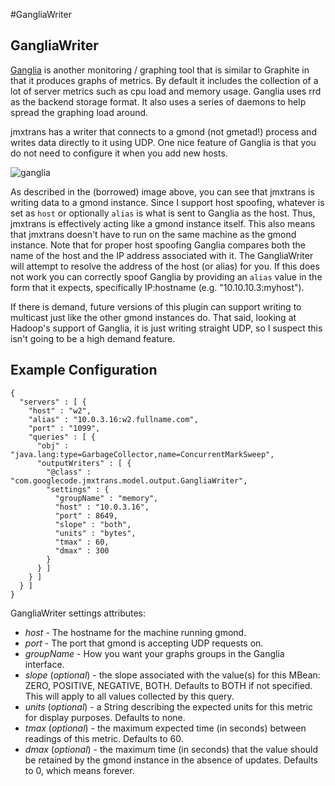 #GangliaWriter

## GangliaWriter

[Ganglia](http://ganglia.sourceforge.net) is another monitoring / graphing tool that is similar to Graphite in that it produces graphs of metrics. By default it includes the collection of a lot of server metrics such as cpu load and memory usage. Ganglia uses rrd as the backend storage format. It also uses a series of daemons to help spread the graphing load around.

jmxtrans has a writer that connects to a gmond (not gmetad!) process and writes data directly to it using UDP. One nice feature of Ganglia is that you do not need to configure it when you add new hosts.

![ganglia](http://jmxtrans.googlecode.com/svn/wiki/ganglia.png)

As described in the (borrowed) image above, you can see that jmxtrans is writing data to a gmond instance. Since I support host spoofing, whatever is set as ```host``` or optionally ```alias``` is what is sent to Ganglia as the host. Thus, jmxtrans is effectively acting like a gmond instance itself. This also means that jmxtrans doesn't have to run on the same machine as the gmond instance.  Note that for proper host spoofing Ganglia compares both the name of the host and the IP address associated with it.  The GangliaWriter will attempt to resolve the address of the host (or alias) for you.  If this does not work you can correctly spoof Ganglia by providing an ```alias``` value in the form that it expects, specifically IP:hostname (e.g. "10.10.10.3:myhost").

If there is demand, future versions of this plugin can support writing to multicast just like the other gmond instances do. That said, looking at Hadoop's support of Ganglia, it is just writing straight UDP, so I suspect this isn't going to be a high demand feature.

## Example Configuration

```
{
  "servers" : [ {
    "host" : "w2",
    "alias" : "10.0.3.16:w2.fullname.com",
    "port" : "1099",
    "queries" : [ {
      "obj" : "java.lang:type=GarbageCollector,name=ConcurrentMarkSweep",
      "outputWriters" : [ {
        "@class" : "com.googlecode.jmxtrans.model.output.GangliaWriter",
        "settings" : {
          "groupName" : "memory",
          "host" : "10.0.3.16",
          "port" : 8649,
          "slope" : "both",
          "units" : "bytes",
          "tmax" : 60,
          "dmax" : 300
        }
      } ]
    } ]
  } ]
}
```

GangliaWriter settings attributes:

  * *host* - The hostname for the machine running gmond.
  * *port* - The port that gmond is accepting UDP requests on.
  * *groupName* - How you want your graphs groups in the Ganglia interface.
  * *slope* (*optional*) - the slope associated with the value(s) for this MBean: ZERO, POSITIVE, NEGATIVE, BOTH.  Defaults to BOTH if not specified.  This will apply to all values collected by this query.
  * *units* (*optional*) - a String describing the expected units for this metric for display purposes.  Defaults to none.
  * *tmax* (*optional*) - the maximum expected time (in seconds) between readings of this metric.  Defaults to 60.
  * *dmax* (*optional*) - the maximum time (in seconds) that the value should be retained by the gmond instance in the absence of updates.  Defaults to 0, which means forever.